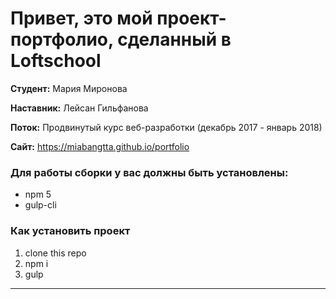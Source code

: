 # Привет, это мой проект-портфолио, сделанный в Loftschool

**Студент:** Мария Миронова

**Наставник:** Лейсан Гильфанова

**Поток:** Продвинутый курс веб-разработки (декабрь 2017 - январь 2018)

**Сайт:** https://miabangtta.github.io/portfolio

### Для работы сборки у вас должны быть установлены:
* npm 5
* gulp-cli

### Как установить проект
1. clone this repo
2. npm i
3. gulp
-------------------------------------------------